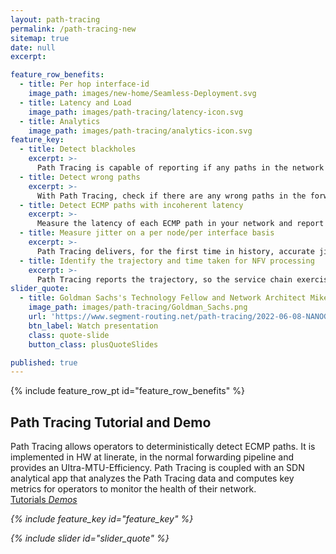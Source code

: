 ```yaml
---
layout: path-tracing
permalink: /path-tracing-new
sitemap: true
date: null
excerpt:

feature_row_benefits: 
  - title: Per hop interface-id
    image_path: images/new-home/Seamless-Deployment.svg
  - title: Latency and Load
    image_path: images/path-tracing/latency-icon.svg
  - title: Analytics
    image_path: images/path-tracing/analytics-icon.svg
feature_key: 
  - title: Detect blackholes
    excerpt: >-
      Path Tracing is capable of reporting if any paths in the network are blackholing the trafic. 
  - title: Detect wrong paths
    excerpt: >-
      With Path Tracing, check if there are any wrong paths in the forwarding that do not match the control plane. 
  - title: Detect ECMP paths with incoherent latency
    excerpt: >-
      Measure the latency of each ECMP path in your network and report any path with a non-coherent latency with respect to the others. 
  - title: Measure jitter on a per node/per interface basis
    excerpt: >-
      Path Tracing delivers, for the first time in history, accurate jitter measurements in the WAN!
  - title: Identify the trajectory and time taken for NFV processing
    excerpt: >-
      Path Tracing reports the trajectory, so the service chain exercised by the packets, and the time taken overall to execute that service chain.
slider_quote: 
  - title: Goldman Sachs's Technology Fellow and Network Architect Mike Valentine present Path Tracing at NANOG85
    image_path: images/path-tracing/Goldman_Sachs.png
    url: 'https://www.segment-routing.net/path-tracing/2022-06-08-NANOG85-path-tracing/'
    btn_label: Watch presentation
    class: quote-slide
    button_class: plusQuoteSlides

published: true
---
```

{% include feature_row_pt id="feature_row_benefits" %}
<div style="clear: both;"></div>

<div class="feature-keys">
  <div class="container feature-keys-content">
    <h2 class="section-title white">Path Tracing Tutorial and Demo</h2>
    <div class="section-description white">
Path Tracing allows operators to deterministically detect ECMP paths. It is implemented in HW at linerate, in the normal forwarding pipeline and provides an Ultra-MTU-Efficiency. 
Path Tracing is coupled with an SDN analytical app that analyzes the Path Tracing data and computes key metrics for operators to monitor the health of their network.  
    </div>
    <div class="discover-tech">
    <div class="discover-tech-content-block">
      <div class="descover-tech-links">
        <a href="{{ 'path-tracing/pt-tutorial' | base_url }}" class="discover-tech-link-pt">Tutorials <i class="fas fa-arrow-circle-right"><i><a>
        <a href="{{ 'path-tracing/pt-demo' | base_url }}" class="discover-tech-link-pt">Demos <i class="fas fa-arrow-circle-right"></i></a>
      </div>
    </div>
</div>
  </div>
</div>

{% include feature_key id="feature_key" %}

{% include slider id="slider_quote" %}

<div style="clear: both;"></div>

